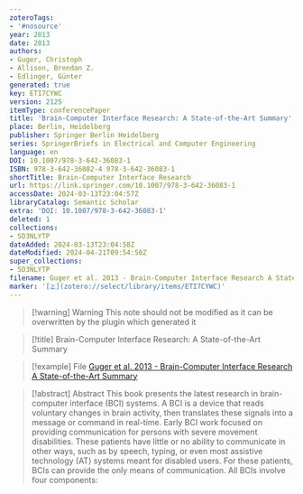 ```yaml
---
zoteroTags:
- '#nosource'
year: 2013
date: 2013
authors:
- Guger, Christoph
- Allison, Brendan Z.
- Edlinger, Günter
generated: true
key: ETI7CYWC
version: 2125
itemType: conferencePaper
title: 'Brain-Computer Interface Research: A State-of-the-Art Summary'
place: Berlin, Heidelberg
publisher: Springer Berlin Heidelberg
series: SpringerBriefs in Electrical and Computer Engineering
language: en
DOI: 10.1007/978-3-642-36083-1
ISBN: 978-3-642-36082-4 978-3-642-36083-1
shortTitle: Brain-Computer Interface Research
url: https://link.springer.com/10.1007/978-3-642-36083-1
accessDate: 2024-03-13T23:04:57Z
libraryCatalog: Semantic Scholar
extra: 'DOI: 10.1007/978-3-642-36083-1'
deleted: 1
collections:
- 5D3NLYTP
dateAdded: 2024-03-13T23:04:58Z
dateModified: 2024-04-21T09:54:50Z
super_collections:
- 5D3NLYTP
filename: Guger et al. 2013 - Brain-Computer Interface Research A State-of-the-Art Summary
marker: '[🇿](zotero://select/library/items/ETI7CYWC)'
---
```



 > 
 > \[!warning\] Warning
 > This note should not be modified as it can be overwritten by the plugin which generated it

 > 
 > \[!title\] Brain-Computer Interface Research: A State-of-the-Art Summary

 > 
 > \[!example\] File
 > [Guger et al. 2013 - Brain-Computer Interface Research A State-of-the-Art Summary](Guger%20et%20al.%202013%20-%20Brain-Computer%20Interface%20Research%20A%20State-of-the-Art%20Summary.pdf)

 > 
 > \[!abstract\] Abstract
 > This book presents the latest research in brain-computer interface (BCI) systems. A BCI is a device that reads voluntary changes in brain activity, then translates these signals into a message or command in real-time. Early BCI work focused on providing communication for persons with severe movement disabilities. These patients have little or no ability to communicate in other ways, such as by speech, typing, or even most assistive technology (AT) systems meant for disabled users. For these patients, BCIs can provide the only means of communication. All BCIs involve four components:
